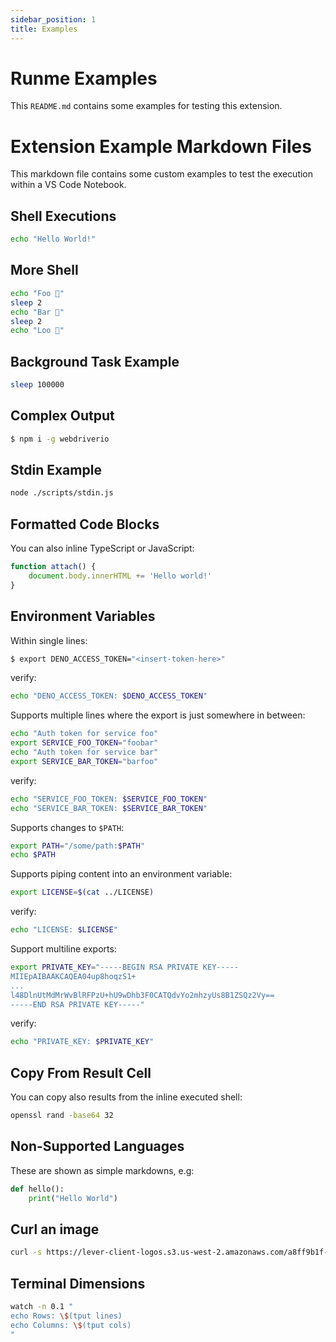 ```yaml
---
sidebar_position: 1
title: Examples
---
```


# Runme Examples

This `README.md` contains some examples for testing this extension.

# Extension Example Markdown Files

This markdown file contains some custom examples to test the execution within a VS Code Notebook.

## Shell Executions

```sh { background=false interactive=true }
echo "Hello World!"
```

## More Shell

```sh { interactive=false }
echo "Foo 👀"
sleep 2
echo "Bar 🕺"
sleep 2
echo "Loo 🚀"
```

## Background Task Example

```sh { background=true }
sleep 100000
```

## Complex Output

```sh
$ npm i -g webdriverio
```

## Stdin Example

```sh
node ./scripts/stdin.js
```

## Formatted Code Blocks

You can also inline TypeScript or JavaScript:

```js
function attach() {
    document.body.innerHTML += 'Hello world!'
}
```

## Environment Variables

Within single lines:

```sh
$ export DENO_ACCESS_TOKEN="<insert-token-here>"
```

verify:

```sh { interactive=false }
echo "DENO_ACCESS_TOKEN: $DENO_ACCESS_TOKEN"
```

Supports multiple lines where the export is just somewhere in between:

```sh
echo "Auth token for service foo"
export SERVICE_FOO_TOKEN="foobar"
echo "Auth token for service bar"
export SERVICE_BAR_TOKEN="barfoo"
```

verify:

```sh { interactive=false }
echo "SERVICE_FOO_TOKEN: $SERVICE_FOO_TOKEN"
echo "SERVICE_BAR_TOKEN: $SERVICE_BAR_TOKEN"
```

Supports changes to `$PATH`:

```sh { interactive=false }
export PATH="/some/path:$PATH"
echo $PATH
```

Supports piping content into an environment variable:

```sh
export LICENSE=$(cat ../LICENSE)
```

verify:

```sh { interactive=false }
echo "LICENSE: $LICENSE"
```

Support multiline exports:

```sh
export PRIVATE_KEY="-----BEGIN RSA PRIVATE KEY-----
MIIEpAIBAAKCAQEA04up8hoqzS1+
...
l48DlnUtMdMrWvBlRFPzU+hU9wDhb3F0CATQdvYo2mhzyUs8B1ZSQz2Vy==
-----END RSA PRIVATE KEY-----"
```

verify:

```sh { interactive=false }
echo "PRIVATE_KEY: $PRIVATE_KEY"
```

## Copy From Result Cell

You can copy also results from the inline executed shell:

```sh { interactive=false }
openssl rand -base64 32
```

## Non-Supported Languages

These are shown as simple markdowns, e.g:

```py { readonly=true }
def hello():
    print("Hello World")
```

## Curl an image

```sh { interactive=false, mimeType=image/png }
curl -s https://lever-client-logos.s3.us-west-2.amazonaws.com/a8ff9b1f-f313-4632-b90f-1f7ae7ee807f-1638388150933.png
```

## Terminal Dimensions

```sh { background=true closeTerminalOnSuccess=false }
watch -n 0.1 "
echo Rows: \$(tput lines)
echo Columns: \$(tput cols)
"
```

